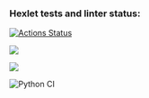 ### Hexlet tests and linter status:
[![Actions Status](https://github.com/VladBorovkov/python-project-lvl1/workflows/hexlet-check/badge.svg)](https://github.com/VladBorovkov/python-project-lvl1/actions)

<a href="https://codeclimate.com/github/codeclimate/codeclimate/maintainability"><img src="https://api.codeclimate.com/v1/badges/a99a88d28ad37a79dbf6/maintainability" /></a>

<a href="https://codeclimate.com/github/codeclimate/codeclimate/test_coverage"><img src="https://api.codeclimate.com/v1/badges/a99a88d28ad37a79dbf6/test_coverage" /></a>

![Python CI](https://github.com/github/docs/actions/workflows/make_lint.yml/badge.svg)

